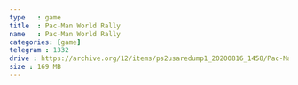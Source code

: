 ```yaml
---
type   : game
title  : Pac-Man World Rally
name   : Pac-Man World Rally
categories: [game]
telegram : 1332
drive : https://archive.org/12/items/ps2usaredump1_20200816_1458/Pac-Man%20World%20Rally.7z
size : 169 MB
---
```



